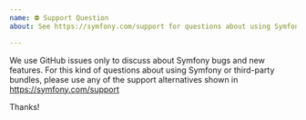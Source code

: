```yaml
---
name: ⛔ Support Question
about: See https://symfony.com/support for questions about using Symfony and its components

---
```


We use GitHub issues only to discuss about Symfony bugs and new features. For
this kind of questions about using Symfony or third-party bundles, please use
any of the support alternatives shown in https://symfony.com/support

Thanks!
